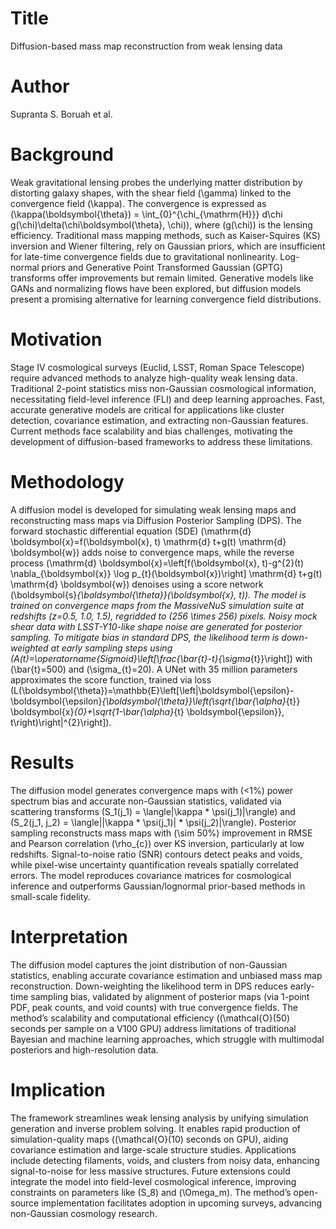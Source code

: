 # Title  
Diffusion-based mass map reconstruction from weak lensing data  

# Author  
Supranta S. Boruah et al.  

# Background  
Weak gravitational lensing probes the underlying matter distribution by distorting galaxy shapes, with the shear field \(\gamma\) linked to the convergence field \(\kappa\). The convergence is expressed as \(\kappa(\boldsymbol{\theta}) = \int_{0}^{\chi_{\mathrm{H}}} d\chi g(\chi)\delta(\chi\boldsymbol{\theta}, \chi)\), where \(g(\chi)\) is the lensing efficiency. Traditional mass mapping methods, such as Kaiser-Squires (KS) inversion and Wiener filtering, rely on Gaussian priors, which are insufficient for late-time convergence fields due to gravitational nonlinearity. Log-normal priors and Generative Point Transformed Gaussian (GPTG) transforms offer improvements but remain limited. Generative models like GANs and normalizing flows have been explored, but diffusion models present a promising alternative for learning convergence field distributions.  

# Motivation  
Stage IV cosmological surveys (Euclid, LSST, Roman Space Telescope) require advanced methods to analyze high-quality weak lensing data. Traditional 2-point statistics miss non-Gaussian cosmological information, necessitating field-level inference (FLI) and deep learning approaches. Fast, accurate generative models are critical for applications like cluster detection, covariance estimation, and extracting non-Gaussian features. Current methods face scalability and bias challenges, motivating the development of diffusion-based frameworks to address these limitations.  

# Methodology  
A diffusion model is developed for simulating weak lensing maps and reconstructing mass maps via Diffusion Posterior Sampling (DPS). The forward stochastic differential equation (SDE) \(\mathrm{d} \boldsymbol{x}=f(\boldsymbol{x}, t) \mathrm{d} t+g(t) \mathrm{d} \boldsymbol{w}\) adds noise to convergence maps, while the reverse process \(\mathrm{d} \boldsymbol{x}=\left[f(\boldsymbol{x}, t)-g^{2}(t) \nabla_{\boldsymbol{x}} \log p_{t}(\boldsymbol{x})\right] \mathrm{d} t+g(t) \mathrm{d} \boldsymbol{w}\) denoises using a score network \(\boldsymbol{s}_{\boldsymbol{\theta}}(\boldsymbol{x}, t)\). The model is trained on convergence maps from the MassiveNuS simulation suite at redshifts \(z=0.5, 1.0, 1.5\), regridded to \(256 \times 256\) pixels. Noisy mock shear data with LSST-Y10-like shape noise are generated for posterior sampling. To mitigate bias in standard DPS, the likelihood term is down-weighted at early sampling steps using \(A(t)=\operatorname{Sigmoid}\left[\frac{\bar{t}-t}{\sigma_{t}}\right]\) with \(\bar{t}=500\) and \(\sigma_{t}=20\). A UNet with 35 million parameters approximates the score function, trained via loss \(L(\boldsymbol{\theta})=\mathbb{E}\left[\left\|\boldsymbol{\epsilon}-\boldsymbol{\epsilon}_{\boldsymbol{\theta}}\left(\sqrt{\bar{\alpha}_{t}} \boldsymbol{x}_{0}+\sqrt{1-\bar{\alpha}_{t} \boldsymbol{\epsilon}}, t\right)\right\|^{2}\right]\).  

# Results  
The diffusion model generates convergence maps with \(<1\%\) power spectrum bias and accurate non-Gaussian statistics, validated via scattering transforms \(S_1(j_1) = \langle|\kappa * \psi(j_1)|\rangle\) and \(S_2(j_1, j_2) = \langle||\kappa * \psi(j_1)| * \psi(j_2)|\rangle\). Posterior sampling reconstructs mass maps with \(\sim 50\%\) improvement in RMSE and Pearson correlation \(\rho_{c}\) over KS inversion, particularly at low redshifts. Signal-to-noise ratio (SNR) contours detect peaks and voids, while pixel-wise uncertainty quantification reveals spatially correlated errors. The model reproduces covariance matrices for cosmological inference and outperforms Gaussian/lognormal prior-based methods in small-scale fidelity.  

# Interpretation  
The diffusion model captures the joint distribution of non-Gaussian statistics, enabling accurate covariance estimation and unbiased mass map reconstruction. Down-weighting the likelihood term in DPS reduces early-time sampling bias, validated by alignment of posterior maps (via 1-point PDF, peak counts, and void counts) with true convergence fields. The method’s scalability and computational efficiency (\(\mathcal{O}(50\) seconds per sample on a V100 GPU) address limitations of traditional Bayesian and machine learning approaches, which struggle with multimodal posteriors and high-resolution data.  

# Implication  
The framework streamlines weak lensing analysis by unifying simulation generation and inverse problem solving. It enables rapid production of simulation-quality maps (\(\mathcal{O}(10\) seconds on GPU), aiding covariance estimation and large-scale structure studies. Applications include detecting filaments, voids, and clusters from noisy data, enhancing signal-to-noise for less massive structures. Future extensions could integrate the model into field-level cosmological inference, improving constraints on parameters like \(S_8\) and \(\Omega_m\). The method’s open-source implementation facilitates adoption in upcoming surveys, advancing non-Gaussian cosmology research.
